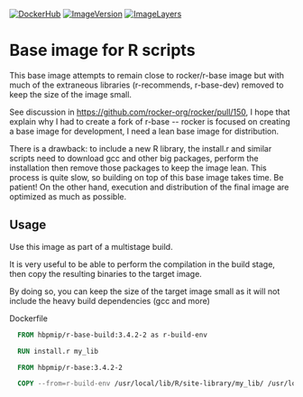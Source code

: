 [![DockerHub](https://img.shields.io/badge/docker-hbpmip%r--base--build-008bb8.svg)](https://hub.docker.com/r/hbpmip/r-base-build/) [![ImageVersion](https://images.microbadger.com/badges/version/hbpmip/r-base-build.svg)](https://hub.docker.com/r/hbpmip/r-base-build/tags "hbpmip/r-base-build image tags") [![ImageLayers](https://images.microbadger.com/badges/image/hbpmip/r-base-build.svg)](https://microbadger.com/#/images/hbpmip/r-base-build "hbpmip/r-base-build on microbadger")

# Base image for R scripts

This base image attempts to remain close to rocker/r-base image but with much of the extraneous libraries (r-recommends, r-base-dev) removed to keep the size of the image small.

See discussion in https://github.com/rocker-org/rocker/pull/150, I hope that explain why I had to create a fork of r-base -- rocker is focused on creating a base image for development, I need a lean base image for distribution.

There is a drawback: to include a new R library, the install.r and similar scripts need to download gcc and other big packages, perform the installation then remove those packages to keep the image lean. This process is quite slow, so building on top of this base image takes time. Be patient! On the other hand, execution and distribution of the final image are optimized as much as possible.

## Usage

Use this image as part of a multistage build.

It is very useful to be able to perform the compilation in the build stage, then copy the resulting binaries to the target image.

By doing so, you can keep the size of the target image small as it will not include the heavy build dependencies (gcc and more)

Dockerfile
```dockerfile
  FROM hbpmip/r-base-build:3.4.2-2 as r-build-env

  RUN install.r my_lib

  FROM hbpmip/r-base:3.4.2-2

  COPY --from=r-build-env /usr/local/lib/R/site-library/my_lib/ /usr/local/lib/R/site-library/my_lib/

```
